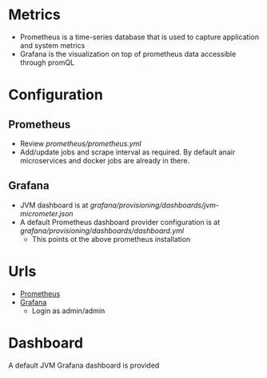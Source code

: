 # Metrics
- Prometheus is a time-series database that is used to capture application and system metrics
- Grafana is the visualization on top of prometheus data accessible through promQL

# Configuration
## Prometheus
- Review _prometheus/prometheus.yml_
- Add/update jobs and scrape interval as required. By default anair microservices and docker jobs are already in there.

## Grafana
- JVM dashboard is at _grafana/provisioning/dashboards/jvm-micrometer.json_
- A default Prometheus dashboard provider configuration is at _grafana/provisioning/dashboards/dashboard.yml_
    - This points ot the above prometheus installation

# Urls
- [Prometheus](http://localhost:9090)
- [Grafana](https://localhost:3000)
    - Login as admin/admin
    
# Dashboard
A default JVM Grafana dashboard is provided
